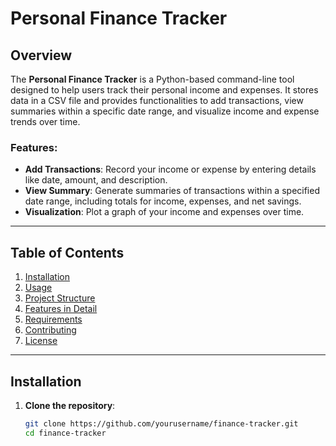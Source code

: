 # Personal Finance Tracker

## Overview
The **Personal Finance Tracker** is a Python-based command-line tool designed to help users track their personal income and expenses. It stores data in a CSV file and provides functionalities to add transactions, view summaries within a specific date range, and visualize income and expense trends over time.

### Features:
- **Add Transactions**: Record your income or expense by entering details like date, amount, and description.
- **View Summary**: Generate summaries of transactions within a specified date range, including totals for income, expenses, and net savings.
- **Visualization**: Plot a graph of your income and expenses over time.

---

## Table of Contents
1. [Installation](#installation)
2. [Usage](#usage)
3. [Project Structure](#project-structure)
4. [Features in Detail](#features-in-detail)
5. [Requirements](#requirements)
6. [Contributing](#contributing)
7. [License](#license)

---

## Installation

1. **Clone the repository**:
   ```bash
   git clone https://github.com/yourusername/finance-tracker.git
   cd finance-tracker
